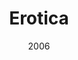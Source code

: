 ---
title: Erotica
_img: erotica.jpg
size: 13 x 13 inches, Framed
medium: Ink on 140-pound Watercolor Paper
date: 2006
_render: false
--- 